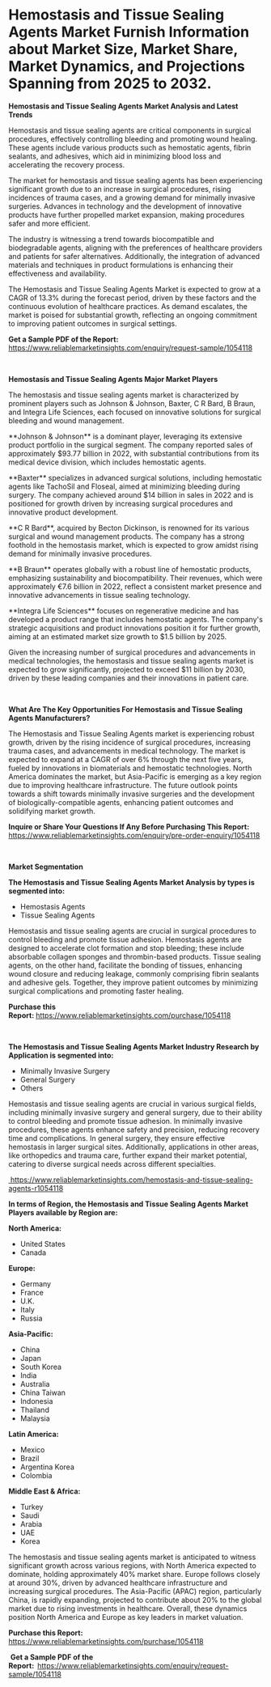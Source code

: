 <p><h1>Hemostasis and Tissue Sealing Agents Market Furnish Information about Market Size, Market Share, Market Dynamics, and Projections Spanning from 2025 to 2032.</h1></p><p><strong>Hemostasis and Tissue Sealing Agents Market Analysis and Latest Trends</strong></p>
<p><p>Hemostasis and tissue sealing agents are critical components in surgical procedures, effectively controlling bleeding and promoting wound healing. These agents include various products such as hemostatic agents, fibrin sealants, and adhesives, which aid in minimizing blood loss and accelerating the recovery process.</p><p>The market for hemostasis and tissue sealing agents has been experiencing significant growth due to an increase in surgical procedures, rising incidences of trauma cases, and a growing demand for minimally invasive surgeries. Advances in technology and the development of innovative products have further propelled market expansion, making procedures safer and more efficient.</p><p>The industry is witnessing a trend towards biocompatible and biodegradable agents, aligning with the preferences of healthcare providers and patients for safer alternatives. Additionally, the integration of advanced materials and techniques in product formulations is enhancing their effectiveness and availability.</p><p>The Hemostasis and Tissue Sealing Agents Market is expected to grow at a CAGR of 13.3% during the forecast period, driven by these factors and the continuous evolution of healthcare practices. As demand escalates, the market is poised for substantial growth, reflecting an ongoing commitment to improving patient outcomes in surgical settings.</p></p>
<p><strong>Get a Sample PDF of the Report:&nbsp;</strong> <a href="https://www.reliablemarketinsights.com/enquiry/request-sample/1054118?utm_campaign=2197&utm_medium=2&utm_source=Github&utm_content=ia&utm_term=19042025&utm_id=hemostasis-and-tissue-sealing-agents">https://www.reliablemarketinsights.com/enquiry/request-sample/1054118</a></p>
<p>&nbsp;</p>
<p><strong>Hemostasis and Tissue Sealing Agents Major Market Players</strong></p>
<p><p>The hemostasis and tissue sealing agents market is characterized by prominent players such as Johnson & Johnson, Baxter, C R Bard, B Braun, and Integra Life Sciences, each focused on innovative solutions for surgical bleeding and wound management.</p><p>**Johnson & Johnson** is a dominant player, leveraging its extensive product portfolio in the surgical segment. The company reported sales of approximately $93.77 billion in 2022, with substantial contributions from its medical device division, which includes hemostatic agents.</p><p>**Baxter** specializes in advanced surgical solutions, including hemostatic agents like TachoSil and Floseal, aimed at minimizing bleeding during surgery. The company achieved around $14 billion in sales in 2022 and is positioned for growth driven by increasing surgical procedures and innovative product development.</p><p>**C R Bard**, acquired by Becton Dickinson, is renowned for its various surgical and wound management products. The company has a strong foothold in the hemostasis market, which is expected to grow amidst rising demand for minimally invasive procedures.</p><p>**B Braun** operates globally with a robust line of hemostatic products, emphasizing sustainability and biocompatibility. Their revenues, which were approximately €7.6 billion in 2022, reflect a consistent market presence and innovative advancements in tissue sealing technology.</p><p>**Integra Life Sciences** focuses on regenerative medicine and has developed a product range that includes hemostatic agents. The company's strategic acquisitions and product innovations position it for further growth, aiming at an estimated market size growth to $1.5 billion by 2025.</p><p>Given the increasing number of surgical procedures and advancements in medical technologies, the hemostasis and tissue sealing agents market is expected to grow significantly, projected to exceed $11 billion by 2030, driven by these leading companies and their innovations in patient care.</p></p>
<p>&nbsp;</p>
<p><strong>What Are The Key Opportunities For Hemostasis and Tissue Sealing Agents Manufacturers?</strong></p>
<p><p>The Hemostasis and Tissue Sealing Agents market is experiencing robust growth, driven by the rising incidence of surgical procedures, increasing trauma cases, and advancements in medical technology. The market is expected to expand at a CAGR of over 6% through the next five years, fueled by innovations in biomaterials and hemostatic technologies. North America dominates the market, but Asia-Pacific is emerging as a key region due to improving healthcare infrastructure. The future outlook points towards a shift towards minimally invasive surgeries and the development of biologically-compatible agents, enhancing patient outcomes and solidifying market growth.</p></p>
<p><strong>Inquire or Share Your Questions If Any Before Purchasing This Report:</strong> <a href="https://www.reliablemarketinsights.com/enquiry/pre-order-enquiry/1054118?utm_campaign=2197&utm_medium=2&utm_source=Github&utm_content=ia&utm_term=19042025&utm_id=hemostasis-and-tissue-sealing-agents">https://www.reliablemarketinsights.com/enquiry/pre-order-enquiry/1054118</a></p>
<p>&nbsp;</p>
<p><strong>Market Segmentation</strong></p>
<p><strong>The Hemostasis and Tissue Sealing Agents Market Analysis by types is segmented into:</strong></p>
<p><ul><li>Hemostasis Agents</li><li>Tissue Sealing Agents</li></ul></p>
<p><p>Hemostasis and tissue sealing agents are crucial in surgical procedures to control bleeding and promote tissue adhesion. Hemostasis agents are designed to accelerate clot formation and stop bleeding; these include absorbable collagen sponges and thrombin-based products. Tissue sealing agents, on the other hand, facilitate the bonding of tissues, enhancing wound closure and reducing leakage, commonly comprising fibrin sealants and adhesive gels. Together, they improve patient outcomes by minimizing surgical complications and promoting faster healing.</p></p>
<p><strong>Purchase this Report:&nbsp;</strong><a href="https://www.reliablemarketinsights.com/purchase/1054118?utm_campaign=2197&utm_medium=2&utm_source=Github&utm_content=ia&utm_term=19042025&utm_id=hemostasis-and-tissue-sealing-agents">https://www.reliablemarketinsights.com/purchase/1054118</a></p>
<p>&nbsp;</p>
<p><strong>The Hemostasis and Tissue Sealing Agents Market Industry Research by Application is segmented into:</strong></p>
<p><ul><li>Minimally Invasive Surgery</li><li>General Surgery</li><li>Others</li></ul></p>
<p><p>Hemostasis and tissue sealing agents are crucial in various surgical fields, including minimally invasive surgery and general surgery, due to their ability to control bleeding and promote tissue adhesion. In minimally invasive procedures, these agents enhance safety and precision, reducing recovery time and complications. In general surgery, they ensure effective hemostasis in larger surgical sites. Additionally, applications in other areas, like orthopedics and trauma care, further expand their market potential, catering to diverse surgical needs across different specialties.</p></p>
<p><a href="https://www.reliablemarketinsights.com/hemostasis-and-tissue-sealing-agents-r1054118?utm_campaign=2197&utm_medium=2&utm_source=Github&utm_content=ia&utm_term=19042025&utm_id=hemostasis-and-tissue-sealing-agents">&nbsp;https://www.reliablemarketinsights.com/hemostasis-and-tissue-sealing-agents-r1054118</a></p>
<p><strong>In terms of Region, the Hemostasis and Tissue Sealing Agents Market Players available by Region are:</strong></p>
<p>
    <p> <strong> North America: </strong>
        <ul>
            <li>United States</li>
            <li>Canada</li>
        </ul>
        </p> 
    <p> <strong> Europe: </strong>
        <ul>
            <li>Germany</li>
            <li>France</li>
            <li>U.K.</li>
            <li>Italy</li>
            <li>Russia</li>
        </ul>
        </p> 
    <p> <strong> Asia-Pacific: </strong>
        <ul>
            <li>China</li>
            <li>Japan</li>
            <li>South Korea</li>
            <li>India</li>
            <li>Australia</li>
            <li>China Taiwan</li>
            <li>Indonesia</li>
            <li>Thailand</li>
            <li>Malaysia</li>
        </ul>
        </p> 
    <p> <strong> Latin America: </strong>
        <ul>
            <li>Mexico</li>
            <li>Brazil</li>
            <li>Argentina Korea</li>
            <li>Colombia</li>
        </ul>
        </p> 
    <p> <strong> Middle East & Africa: </strong>
        <ul>
            <li>Turkey</li>
            <li>Saudi</li>
            <li>Arabia</li>
            <li>UAE</li>
            <li>Korea</li>
        </ul>
    </p>
    </p>
<p><p>The hemostasis and tissue sealing agents market is anticipated to witness significant growth across various regions, with North America expected to dominate, holding approximately 40% market share. Europe follows closely at around 30%, driven by advanced healthcare infrastructure and increasing surgical procedures. The Asia-Pacific (APAC) region, particularly China, is rapidly expanding, projected to contribute about 20% to the global market due to rising investments in healthcare. Overall, these dynamics position North America and Europe as key leaders in market valuation.</p></p>
<p><strong>Purchase this Report: </strong><a href="https://www.reliablemarketinsights.com/purchase/1054118?utm_campaign=2197&utm_medium=2&utm_source=Github&utm_content=ia&utm_term=19042025&utm_id=hemostasis-and-tissue-sealing-agents">https://www.reliablemarketinsights.com/purchase/1054118</a></p>
<p>&nbsp;<strong>Get a Sample PDF of the Report:&nbsp;&nbsp;</strong><a href="https://www.reliablemarketinsights.com/enquiry/request-sample/1054118?utm_campaign=2197&utm_medium=2&utm_source=Github&utm_content=ia&utm_term=19042025&utm_id=hemostasis-and-tissue-sealing-agents">https://www.reliablemarketinsights.com/enquiry/request-sample/1054118</a></p>
<p><strong></strong></p>
<p><p></p><p></p><p></p></p>
